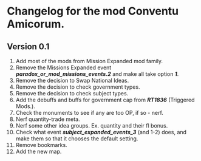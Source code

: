 #  Changelog for the mod Conventu Amicorum.
## Version 0.1
1. Add most of the mods from Mission Expanded mod family. 
2. Remove the Missions Expanded event ***paradox_or_mod_missions_events.2*** and make all take option ***1***.
3. Remove the decision to Swap National Ideas.
4. Remove the decision to check government types.
5. Remove the decision to check subject types.
6. Add the debuffs and buffs for government cap from ***RT1836*** (Triggered Mods.).
7. Check the monuments to see if any are too OP, if so - nerf.
8. Nerf quantity-trade meta.
9. Nerf some other idea groups. Ex. quantity and their fl bonus.
10. Check what event ***subject_expanded_events_3*** (and 1-2) does, and make them so that it chooses the default setting.
11. Remove bookmarks.
12. Add the new map.

